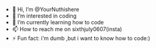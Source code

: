 - 👋 Hi, I’m @YourNuthishere
- 👀 I’m interested in coding
- 🌱 I’m currently learning how to code
- 📫 How to reach me on sixthjuly0607(insta) 
- ⚡ Fun fact: i'm dumb ,but i want to know how to code:)

<!---
YourNuthishere/YourNuthishere is a ✨ special ✨ repository because its `README.md` (this file) appears on your GitHub profile.
You can click the Preview link to take a look at your changes.
--->

